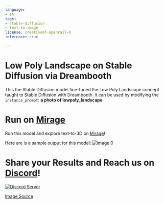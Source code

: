 ```yaml
---
language:
- en
tags:
- stable-diffusion
- text-to-image
license: creativeml-openrail-m
inference: true

---
```

# Low Poly Landscape on Stable Diffusion via Dreambooth

This the Stable Diffusion model fine-tuned the Low Poly Landscape concept taught to Stable Diffusion with Dreambooth.
It can be used by modifying the `instance_prompt`: **a photo of lowpoly_landscape**

# Run on [Mirage](https://app.mirageml.com)
Run this model and explore text-to-3D on [Mirage](https://app.mirageml.com)!

Here are is a sample output for this model:
![image 0](https://huggingface.co/MirageML/lowpoly-landscape/resolve/main/output.png)

# Share your Results and Reach us on [Discord](https://discord.gg/9B2Pu2bEvj)!

[![Discord Server](https://discord.com/api/guilds/1022387303022338058/widget.png?style=banner2)](https://discord.gg/9B2Pu2bEvj)

[Image Source](https://www.deviantart.com/kautsar211086/art/Long-Time-No-See-457162094)